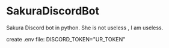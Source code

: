 # SakuraDiscordBot
Sakura Discord bot in python. She is not useless , I am useless.

create .env file:
DISCORD_TOKEN="UR_TOKEN"
